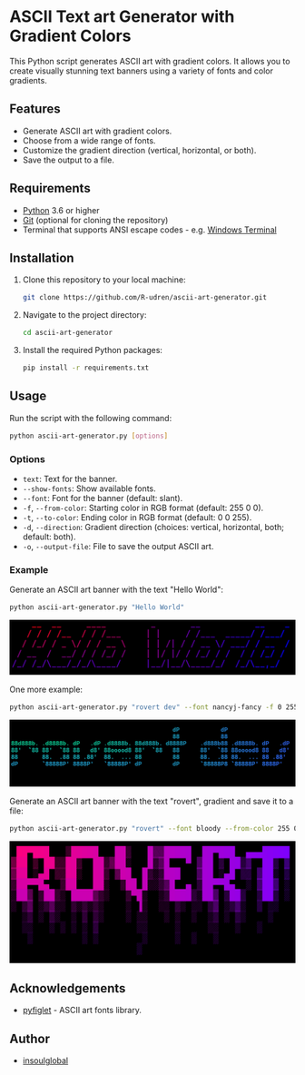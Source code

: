 # ASCII Text art Generator with Gradient Colors

This Python script generates ASCII art with gradient colors. It allows you to create visually stunning text banners
using a variety of fonts and color gradients.

## Features

- Generate ASCII art with gradient colors.
- Choose from a wide range of fonts.
- Customize the gradient direction (vertical, horizontal, or both).
- Save the output to a file.

## Requirements

- [Python](https://www.python.org/downloads/) 3.6 or higher
- [Git](https://git-scm.com/) (optional for cloning the repository)
- Terminal that supports ANSI escape codes - e.g. [Windows Terminal](https://github.com/microsoft/terminal)

## Installation

1. Clone this repository to your local machine:

   ```bash
   git clone https://github.com/R-udren/ascii-art-generator.git
   ```

2. Navigate to the project directory:

   ```bash
   cd ascii-art-generator
   ```

3. Install the required Python packages:

   ```bash
   pip install -r requirements.txt
   ```

## Usage

Run the script with the following command:

```bash
python ascii-art-generator.py [options]
```

### Options

- `text`: Text for the banner.
- `--show-fonts`: Show available fonts.
- `--font`: Font for the banner (default: slant).
- `-f`, `--from-color`: Starting color in RGB format (default: 255 0 0).
- `-t`, `--to-color`: Ending color in RGB format (default: 0 0 255).
- `-d`, `--direction`: Gradient direction (choices: vertical, horizontal, both; default: both).
- `-o`, `--output-file`: File to save the output ASCII art.

### Example

Generate an ASCII art banner with the text "Hello World":

```bash
python ascii-art-generator.py "Hello World"
```

[![Hello World](images/hello_world.png)](images/hello_world.png)

One more example:

```bash
python ascii-art-generator.py "rovert dev" --font nancyj-fancy -f 0 255 125 -t 50 100 255
```

[![rovert dev](images/dev.png)](images/dev.png)

Generate an ASCII art banner with the text "rovert", gradient and save it to a file:

```bash
python ascii-art-generator.py "rovert" --font bloody --from-color 255 0 125 --to-color 125 0 255 -d both -o banner.txt
```

[![rovert](images/rovert.png)](images/rovert.png)

## Acknowledgements

- [pyfiglet](https://github.com/pwaller/pyfiglet) - ASCII art fonts library.

## Author

- [insoulglobal](https://github.com/R-udren)
